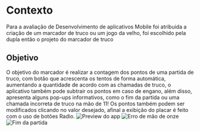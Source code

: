 # Contexto

Para a avaliação de Desenvolvimento de aplicativos Mobile foi atribuida a criação de um marcador de truco ou um jogo da velho, foi escolhido pela dupla então o projeto do marcador de truco

## Objetivo

O objetivo do marcador é realizar a contagem dos pontos de uma partida de truco, com botão que acrescenta os tentos de forma automática, aumentando a quantidade de acordo com as chamadas de truco, o aplicativo também pode subtrair os pontos em caso de engano, além disso, apresenta alguns pop-ups informativos, como o fim da partida ou uma chamada incorreta de truco na mão de 11!
Os pontos também podem ser modificados clicando no valor desejado, afinal a exibição do placar é feito com o uso de botões Radio.
![Preview do app](https://user-images.githubusercontent.com/66652899/191983715-4a31fc9e-a394-48e2-a46f-ffc038fbb0c3.png)
![Erro de mão de onze](https://user-images.githubusercontent.com/66652899/191984181-6a87bd86-f60d-4e67-910a-c3c4766127cb.png)
![Fim da partida](https://user-images.githubusercontent.com/66652899/191984234-b123b2a3-8932-42a0-977f-05f243411df7.png)




